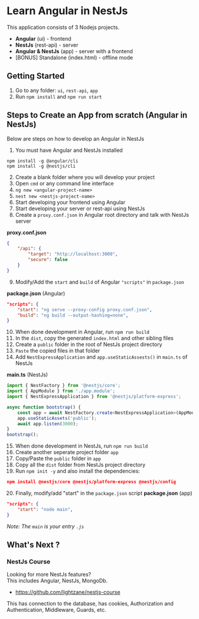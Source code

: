 # Learn Angular in NestJs

This application consists of 3 Nodejs projects.

-   **Angular** (ui) - frontend
-   **NestJs** (rest-api) - server
-   **Angular & NestJs** (app) - server with a frontend
-   [BONUS] Standalone (index.html) - offline mode

## Getting Started

1. Go to any folder: `ui`, `rest-api`, `app`
2. Run `npm install` and `npm run start`

## Steps to Create an App from scratch (Angular in NestJs)

Below are steps on how to develop an Angular in NestJs

1. You must have Angular and NestJs installed

```
npm install -g @angular/cli
npm install -g @nestjs/cli
```

2. Create a blank folder where you will develop your project
3. Open `cmd` or any command line interface
4. `ng new <angular-project-name>`
5. `nest new <nestjs-project-name>`
6. Start developing your frontend using Angular
7. Start developing your server or rest-api using NestJs
8. Create a `proxy.conf.json` in Angular root directory and talk with NestJs server

**proxy.conf.json**

```json
{
    "/api": {
        "target": "http://localhost:3000",
        "secure": false
    }
}
```

9. Modify/Add the `start` and `build` of Angular `"scripts"` in `package.json`

**package.json** (Angular)

```json
"scripts": {
    "start": "ng serve --proxy-config proxy.conf.json",
    "build": "ng build --output-hashing=none",
}
```

10. When done development in Angular, run `npm run build`
11. In the `dist`, copy the generated `index.html` and other sibling files
12. Create a `public` folder in the root of NestJs project directory
13. `Paste` the copied files in that folder
14. Add `NestExpressApplication` and `app.useStaticAssests()` in `main.ts` of NestJs

**main.ts** (NestJs)

```ts
import { NestFactory } from '@nestjs/core';
import { AppModule } from './app.module';
import { NestExpressApplication } from '@nestjs/platform-express';

async function bootstrap() {
    const app = await NestFactory.create<NestExpressApplication>(AppModule);
    app.useStaticAssets('public');
    await app.listen(3000);
}
bootstrap();
```

15. When done development in NestJs, run `npm run build`
16. Create another seperate project folder `app`
17. Copy/Paste the `public` folder in `app`
18. Copy all the `dist` folder from NestJs project directory
19. Run `npm init -y` and also install the dependencies:

```json
npm install @nestjs/core @nestjs/platform-express @nestjs/config
```

20. Finally, modify/add "start" in the `package.json` script
    **package.json** (app)

```json
"scripts": {
    "start": "node main",
}
```

_Note: The `main` is your entry `.js`_

## What's Next ?

### NestJs Course

Looking for more NestJs features?<br>
This includes Angular, NestJs, MongoDb.

-   https://github.com/lightzane/nestjs-course

This has connection to the database, has cookies, Authorization and Authentication, Middleware, Guards, etc.
